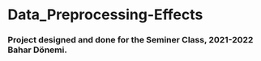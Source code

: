 # Data_Preprocessing-Effects

### Project designed and done for the Seminer Class, 2021-2022 Bahar Dönemi.
